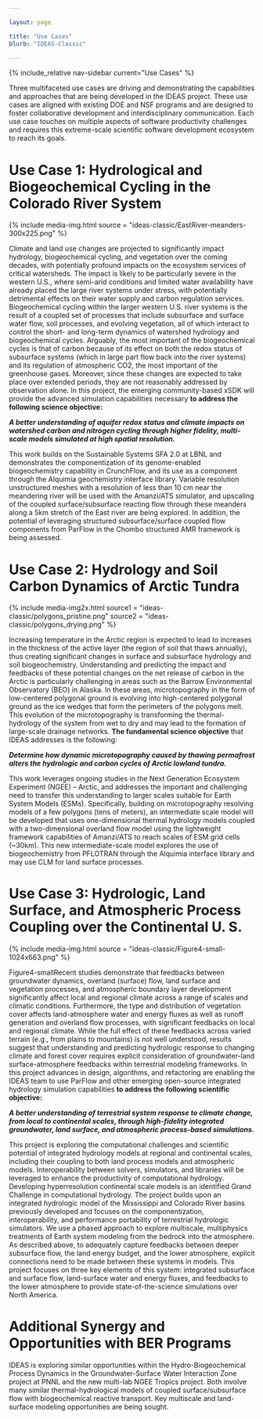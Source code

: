 ```yaml
---

layout: page

title: "Use Cases"
blurb: "IDEAS-Classic"

---
```





<!-- Sidebar Nav -->
<!-- ---------------------------------------------------------------------- -->

{% include_relative nav-sidebar current="Use Cases" %}

<!-- Content -->
<!-- ---------------------------------------------------------------------- -->


Three multifaceted use cases are driving and demonstrating the capabilities and approaches that are being developed in the IDEAS project. These use cases are aligned with existing DOE and NSF programs and are designed to foster collaborative development and interdisciplinary communication. Each use case touches on multiple aspects of software productivity challenges and requires this extreme-scale scientific software development ecosystem to reach its goals.

# Use Case 1: Hydrological and Biogeochemical Cycling in the Colorado River System

{% include media-img.html source = "ideas-classic/EastRiver-meanders-300x225.png" %}

Climate and land use changes are projected to significantly impact hydrology, biogeochemical cycling, and vegetation over the coming decades, with potentially profound impacts on the ecosystem services of critical watersheds. The impact is likely to be particularly severe in the western U.S., where semi-arid conditions and limited water availability have already placed the large river systems under stress, with potentially detrimental effects on their water supply and carbon regulation services.  Biogeochemical cycling within the larger western U.S. river systems is the result of a coupled set of processes that include subsurface and surface water flow, soil processes, and evolving vegetation, all of which interact to control the short- and long-term dynamics of watershed hydrology and biogeochemical cycles. Arguably, the most important of the biogeochemical cycles is that of carbon because of its effect on both the redox status of subsurface systems (which in large part flow back into the river systems) and its regulation of atmospheric CO2, the most important of the greenhouse gases. Moreover, since these changes are expected to take place over extended periods, they are not reasonably addressed by observation alone.  In this project, the emerging community-based xSDK will provide the advanced simulation capabilities necessary **to address the following science objective:**

***A better understanding of aquifer redox status and climate impacts on watershed carbon and nitrogen cycling through higher fidelity, multi-scale models simulated at high spatial resolution.***

This work builds on the Sustainable Systems SFA 2.0 at LBNL and demonstrates the componentization of its genome-enabled biogeochemistry capability in CrunchFlow, and its use as a component through the Alquimia geochemistry interface library. Variable resolution unstructured meshes with a resolution of less than 10 cm near the meandering river will be used with the Amanzi/ATS simulator, and upscaling of the coupled surface/subsurface reacting flow through these meanders along a 5km stretch of the East river are being explored.  In addition, the potential of leveraging structured subsurface/surface coupled flow components from ParFlow in the Chombo structured AMR framework is being assessed.

# Use Case 2: Hydrology and Soil Carbon Dynamics of Arctic Tundra

{% include media-img2x.html 
	source1 = "ideas-classic/polygons_pristine.png"
    source2 = "ideas-classic/polygons_drying.png"
%}

Increasing temperature in the Arctic region is expected to lead to increases in the thickness of the active layer (the region of soil that thaws annually), thus creating significant changes in surface and subsurface hydrology and soil biogeochemistry. Understanding and predicting the impact and feedbacks of these potential changes on the net release of carbon in the Arctic is particularly challenging in areas such as the Barrow Environmental Observatory (BEO) in Alaska.  In these areas,  microtopography in the form of low-centered polygonal ground is evolving into high-centered polygonal ground as the ice wedges that form the perimeters of the polygons melt.  This evolution of the microtopography is transforming the thermal-hydrology of the system from wet to dry and may lead to the formation of large-scale drainage networks.  **The fundamental science objective** that IDEAS addresses is the following:

***Determine how dynamic microtopography caused by thawing permafrost alters the hydrologic and carbon cycles of Arctic lowland tundra.***

This work leverages ongoing studies in the Next Generation Ecosystem Experiment (NGEE) – Arctic, and addresses the important and challenging need to transfer this understanding to larger scales suitable for Earth System Models (ESMs).   Specifically, building on microtopography resolving models of a few polygons (tens of meters), an intermediate scale model will be developed that uses one-dimensional thermal hydrology models coupled with a two-dimensional overland flow model using the lightweight framework capabilities of Amanzi/ATS to reach scales of ESM grid cells (~30km). This new intermediate-scale model explores the use of biogeochemistry from PFLOTRAN through the Alquimia interface library and may use CLM for land surface processes.

# Use Case 3: Hydrologic, Land Surface, and Atmospheric Process Coupling over the Continental U. S.

{% include media-img.html source = "ideas-classic/Figure4-small-1024x663.png" %}

Figure4-smallRecent studies demonstrate that feedbacks between groundwater dynamics, overland (surface) flow, land surface and vegetation processes, and atmospheric boundary layer development significantly affect local and regional climate across a range of scales and climatic conditions. Furthermore, the type and distribution of vegetation cover affects land-atmosphere water and energy fluxes as well as runoff generation and overland flow processes, with significant feedbacks on local and regional climate. While the full effect of these feedbacks across varied terrain (e.g., from plains to mountains) is not well understood, results suggest that understanding and predicting hydrologic response to changing climate and forest cover requires explicit consideration of groundwater-land surface-atmosphere feedbacks within terrestrial modeling frameworks.  In this project advances in design, algorithms, and refactoring are enabling the IDEAS team to use ParFlow and other emerging open-source integrated hydrology simulation capabilities **to address the following scientific objective:**

***A better understanding of terrestrial system response to climate change, from local to continental scales, through high-fidelity integrated groundwater, land surface, and atmospheric process-based simulations.***

This project is exploring the computational challenges and scientific potential of integrated hydrology models at regional and continental scales, including their coupling to both land process models and atmospheric models. Interoperability between solvers, simulators, and libraries will be leveraged to enhance the productivity of computational hydrology. Developing hyperresolution continental scale models is an identified Grand Challenge in computational hydrology. The project builds upon an integrated hydrologic model of the Mississippi and Colorado River basins previously developed and focuses on the componentization, interoperability, and performance portability of terrestrial hydrologic simulators. We use a phased approach to explore multiscale, multiphysics treatments of Earth system modeling from the bedrock into the atmosphere. As described above, to adequately capture feedbacks between deeper subsurface flow, the land energy budget, and the lower atmosphere, explicit connections need to be made between these systems in models. This project focuses on three key elements of this system: integrated subsurface and surface flow, land-surface water and energy fluxes, and feedbacks to the lower atmosphere to provide state-of-the-science simulations over North America.

# Additional Synergy and Opportunities with BER Programs

IDEAS is exploring similar opportunities within the Hydro-Biogeochemical Process Dynamics in the Groundwater-Surface Water Interaction Zone project at PNNL and the new multi-lab NGEE Tropics project. Both involve many similar thermal-hydrological models of coupled surface/subsurface flow with biogeochemical reactive transport. Key multiscale and land-surface modeling opportunities are being sought.
